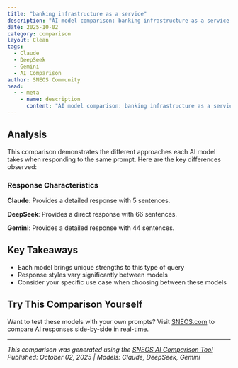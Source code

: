 ```yaml
---
title: "banking infrastructure as a service"
description: "AI model comparison: banking infrastructure as a service..."
date: 2025-10-02
category: comparison
layout: Clean
tags:
  - Claude
  - DeepSeek
  - Gemini
  - AI Comparison
author: SNEOS Community
head:
  - - meta
    - name: description
      content: "AI model comparison: banking infrastructure as a service..."
---
```


<ChatComparison
  title="banking infrastructure as a service"
  prompt="banking infrastructure as a service"
  :responses='{"Claude": "# Banking Infrastructure as a Service (BIaaS)\n\nBanking Infrastructure as a Service refers to cloud-based platforms that provide the core banking technology stack and regulatory compliance framework as a ready-to-use service. This allows financial institutions and fintech companies to build banking products without developing the underlying infrastructure from scratch.\n\n## Key Components\n\n### Core Banking Functions\n- **Account Management** - Customer onboarding, KYC/AML, account creation\n- **Payment Processing** - ACH, wire transfers, card processing, real-time payments\n- **Transaction Management** - Recording, reconciliation, reporting\n- **Compliance \u0026 Risk** - Regulatory reporting, fraud detection, audit trails\n- **APIs \u0026 Integration** - RESTful APIs for seamless integration\n\n### Infrastructure Services\n- **Data Security** - Encryption, secure storage, access controls\n- **Scalability** - Auto-scaling to handle transaction volumes\n- **Disaster Recovery** - Backup and failover capabilities\n- **Monitoring** - Real-time system health and performance tracking\n\n## Major Providers\n\n### Established Players\n- **Temenos** - Core banking platform with cloud deployment\n- **FIS** - Modern Banking Platform\n- **Finastra** - FusionFabric.cloud ecosystem\n- **Mambu** - Cloud-native core banking engine\n\n### Fintech Specialists\n- **Synapse** - Banking APIs and infrastructure (acquired)\n- **Unit** - Banking-as-a-Service platform\n- **Solarisbank** - European banking platform\n- **Griffin** - UK-focused banking infrastructure\n\n## Benefits\n\n### For Financial Institutions\n- **Faster Time-to-Market** - Launch products in weeks vs. years\n- **Lower Costs** - Reduced infrastructure investment and maintenance\n- **Regulatory Compliance** - Built-in compliance frameworks\n- **Scalability** - Handle growth without infrastructure concerns\n- **Focus on Core Business** - Concentrate on customer experience vs. technology\n\n### For Fintechs\n- **Banking License Alternative** - Access banking services without full licensing\n- **Rapid Prototyping** - Test concepts quickly with real banking infrastructure\n- **Partnership Opportunities** - Connect with established financial institutions\n- **Compliance Support** - Navigate complex regulatory requirements\n\n## Use Cases\n\n### Embedded Finance\n- **E-commerce Platforms** - Integrated payment and lending solutions\n- **Marketplace Banking** - Financial services within existing platforms\n- **Corporate Finance** - B2B payment and treasury services\n\n### Digital Banking\n- **Neobanks** - Full-stack digital banking experiences\n- **Credit Unions** - Modernizing legacy systems\n- **Community Banks** - Competing with larger institutions\n\n### Specialized Services\n- **Lending Platforms** - Automated underwriting and servicing\n- **Wealth Management** - Investment and portfolio services\n- **Cross-border Payments** - International money transfer services\n\n## Challenges \u0026 Considerations\n\n### Technical Challenges\n- **Integration Complexity** - Connecting with existing systems\n- **Data Migration** - Moving from legacy platforms\n- **Customization Limits** - Balancing flexibility with standardization\n- **Vendor Lock-in** - Dependency on specific providers\n\n### Regulatory \u0026 Compliance\n- **Jurisdiction Variations** - Different regulations across markets\n- **Data Sovereignty** - Where customer data is stored and processed\n- **Audit Requirements** - Demonstrating compliance to regulators\n- **Third-party Risk** - Managing vendor risk assessments\n\n### Business Considerations\n- **Cost Structure** - Understanding pricing models and hidden costs\n- **SLA Requirements** - Ensuring adequate uptime and performance\n- **Exit Strategy** - Planning for potential provider changes\n- **Competitive Differentiation** - Standing out with similar infrastructure\n\n## Market Trends\n\n### Current Developments\n- **Open Banking** - API-driven financial services\n- **Real-time Payments** - Instant settlement capabilities\n- **Embedded Finance** - Financial services integrated into non-financial platforms\n- **DeFi Integration** - Bridging traditional and decentralized finance\n\n### Future Outlook\n- **AI/ML Integration** - Enhanced risk management and personalization\n- **Microservices Architecture** - More modular and flexible platforms\n- **Regulatory Technology** - Automated compliance and reporting\n- **Global Expansion** - Cross-border banking infrastructure\n\n## Selection Criteria\n\nWhen choosing a BIaaS provider, consider:\n\n### Technical Factors\n- API quality and documentation\n- Security certifications and practices\n- Scalability and performance metrics\n- Integration capabilities\n\n### Business Factors\n-", "DeepSeek": "Of course. Let\u0027s break down **Banking Infrastructure as a Service (BaaS)** in detail.\n\n### What is Banking Infrastructure as a Service (BaaS)?\n\nAt its core, BaaS is a model where licensed banks open up their infrastructure and data\u2014via APIs (Application Programming Interfaces)\u2014to third-party players (FinTechs, brands, or other non-bank businesses). These third parties can then build and offer their own financial products and services *without* needing to become a fully licensed bank themselves.\n\nThink of it like this:\n* **The Bank** is the \u0022power plant\u0022 providing the core, regulated financial engine (holding deposits, processing payments, ensuring compliance).\n* **The BaaS Provider** is the \u0022electrical grid\u0022 and \u0022wiring\u0022 that safely delivers that power.\n* **The Third-Party (FinTech/Brand)** is the \u0022appliance maker\u0022 that creates a cool new product (like a budgeting app, an e-wallet, or an embedded payment solution) that plugs into the grid to get its power.\n\n---\n\n### How Does BaaS Work? (The Typical Architecture)\n\nA BaaS setup usually involves four key players:\n\n1. **The Licensed Bank:** This is the foundational entity. It holds the banking license, manages the FDIC-insured deposit accounts, and is ultimately responsible for regulatory compliance and risk management. They provide the \u0022banking charter as a service.\u0022\n\n2. **The BaaS Platform Provider:** This is the technology company that builds the middleware and API layer. They act as the bridge between the bank\u0027s core systems and the third-party. Examples include Unit, Treasury Prime, and Synctera. They handle the technical complexity of integration, security, and data standardization.\n\n3. **The Third-Party (Client):** This is the FinTech company, neobank, or non-financial brand (e.g., a retail store, a SaaS company) that wants to offer financial services. They use the BaaS provider\u0027s APIs to integrate banking features into their own user experience.\n\n4. **The End-Customer:** The individual or business that uses the final product offered by the Third-Party, often without ever realizing which bank is powering the service in the background.\n\n**The Data Flow:**\n1. A user performs an action in the Third-Party\u0027s app (e.g., \u0022transfer $50\u0022).\n2. The app sends a secure API call to the BaaS Platform.\n3. The BaaS Platform translates and routes the request to the Licensed Bank\u0027s core system.\n4. The Bank executes the transaction (moves the money) and sends a confirmation back through the same chain.\n5. The user sees the update in the Third-Party\u0027s app.\n\n---\n\n### Key Services Offered via BaaS\n\nBaaS platforms typically offer a suite of modular services that clients can pick and choose from:\n\n* **Digital Banking \u0026 Accounts:** Provision of FDIC-insured checking and savings accounts.\n* **Payment Processing:** Enable ACH transfers, wire transfers, and bill pay.\n* **Card Issuance:** Provide virtual and physical debit/credit cards.\n* **Lending:** Facilitate the underwriting and servicing of loans and lines of credit.\n* **Compliance \u0026 KYC/AML:** Handle the \u0022Know Your Customer\u0022 and \u0022Anti-Money Laundering\u0022 checks and ongoing monitoring.\n* **Data \u0026 Analytics:** Provide insights into spending, cash flow, and customer behavior (with permission).\n\n---\n\n### Benefits of BaaS\n\n| For FinTechs \u0026 Brands (Third-Parties) | For Licensed Banks |\n| :--- | :--- |\n| **Speed to Market:** Launch in months, not years. No need to build a bank from scratch. | **New Revenue Streams:** Earn fees (interchange, servicing fees) from the partners using their infrastructure. |\n| **Reduced Cost \u0026 Complexity:** Avoids the massive capital expenditure and operational burden of obtaining and maintaining a banking license. | **Customer Acquisition:** Reach new, digitally-native customer segments they typically struggle to attract. |\n| **Focus on Core Business:** Can concentrate on their unique user experience and innovation, not on banking regulation. | **Innovation \u0026 Modernization:** Leverage the agility and tech expertise of FinTechs to modernize their own offerings indirectly. |\n| **Regulatory Compliance Handled:** The bank and BaaS provider manage the heavy lifting of compliance. | **Asset Growth:** Attract new deposits through the partners\u0027 products. |\n\n---\n\n### Challenges and Risks of BaaS\n\n* **Regulatory Scrutiny:** This model has drawn significant attention from regulators (like the OCC and FDIC). They are concerned about banks properly overseeing their third-party partners and managing risk.\n* **Dependency:** The Third-Party is entirely dependent on the stability, security, and performance of the BaaS provider and the underlying bank.\n* **Profitability:** While launching is faster, achieving scale and profitability can still be challenging for the Third-Party due to per-transaction fees.\n* **Brand \u0026 Compliance Risk:** If a FinTech partner has a compliance failure or a PR disaster, it can reflect poorly on the sponsoring bank.\n* **Integration Complexity:** While APIs simplify things, integrating complex financial systems is still a non-trivial technical challenge.\n\n---\n\n### Real-World Examples\n\n* **Chime \u0026 Current:** These popular neobanks are not banks themselves. They use BaaS partners to provide the underlying banking services.\n* **Stripe Treasury:** Allows SaaS platforms like Shopify to embed financial accounts and services for their merchants, powered by Evolve Bank \u0026 Trust and Goldman Sachs.\n* **Uber:** Offers a wallet and debit card for its drivers through a BaaS model.\n* **Walmart\u0027s One:** A financial checking account offered to employees and customers, built in partnership with a BaaS provider.\n\n### Conclusion\n\nBanking Infrastructure as a Service is a powerful enabler of the **embedded finance** trend, where financial services disappear into the background of non-financial products and experiences. It\u0027s democratizing finance, fostering innovation, and creating new competitive dynamics. However, its long-term success will hinge on a sustainable balance between innovation, scalability, and rigorous risk management.", "Gemini": "Banking Infrastructure as a Service (BIaaS) is a cloud-based delivery model that provides financial institutions (FIs) with on-demand access to the underlying infrastructure components required to run their banking operations. Instead of building and maintaining their own data centers, servers, networks, and security systems, banks can subscribe to these services from a third-party provider.\n\nHere\u0027s a more detailed breakdown:\n\n**What it is:**\n\n* **Outsourced Infrastructure:** BIaaS providers own, manage, and maintain the physical and virtual infrastructure necessary for banking applications and services. This includes servers, storage, networking, security, and operating systems.\n* **On-Demand Scalability:** Banks can easily scale their infrastructure resources up or down based on demand, paying only for what they use. This eliminates the need for costly over-provisioning and allows for rapid growth and adaptation to changing market conditions.\n* **Pay-as-you-go Model:** BIaaS typically operates on a pay-as-you-go or subscription-based pricing model, allowing banks to reduce capital expenditures (CAPEX) and shift to operational expenditures (OPEX).\n* **Focus on Core Business:** By outsourcing infrastructure management, banks can free up their IT teams to focus on developing innovative products and services, improving customer experiences, and complying with regulations.\n* **Focus on agility:** BIaaS enable banks to deploy new products and services faster and more efficiently, enhancing their competitive edge.\n\n**Key Components:**\n\n* **Compute:** Virtual servers, processing power, and resources to run applications.\n* **Storage:** Secure and scalable data storage solutions, including databases and file systems.\n* **Networking:** Network infrastructure for connectivity, including firewalls, load balancers, and virtual private networks (VPNs).\n* **Security:** Security services to protect data and infrastructure, including intrusion detection, vulnerability scanning, and compliance management.\n* **Operating Systems:** Access to various operating systems (Windows, Linux, etc.) to run applications.\n\n**Benefits of BIaaS:**\n\n* **Cost Savings:** Reduces capital expenditures (CAPEX) on hardware and infrastructure, and lowers operational expenditures (OPEX) on maintenance and IT staff.\n* **Scalability and Elasticity:** Provides the ability to scale resources up or down on demand, allowing banks to respond quickly to changing business needs.\n* **Improved Security:** Leveraging the provider\u0027s robust security infrastructure and expertise. While this is a benefit, it also requires careful due diligence and security audits of the BIaaS provider.\n* **Faster Time to Market:** Enables banks to deploy new products and services more quickly by eliminating the need to build and configure infrastructure.\n* **Increased Agility:** Allows banks to adapt more quickly to changing market conditions and customer demands.\n* **Focus on Core Business:** Frees up internal IT resources to focus on strategic initiatives and innovation.\n* **High Availability and Reliability:** BIaaS providers typically offer high levels of uptime and redundancy, ensuring business continuity.\n* **Compliance:** BIaaS providers often have compliance certifications (e.g., PCI DSS, SOC 2) that can help banks meet regulatory requirements.\n\n**Challenges and Considerations:**\n\n* **Security Risks:** Outsourcing infrastructure requires careful consideration of security risks and the need to implement robust security controls. Banks must carefully evaluate the provider\u0027s security posture and ensure that it meets their requirements.\n* **Vendor Lock-in:** Switching BIaaS providers can be complex and costly, so it\u0027s important to choose a provider carefully and negotiate favorable terms.\n* **Compliance and Regulatory Requirements:** Banks must ensure that their BIaaS provider is compliant with all applicable regulations, such as data privacy laws and banking regulations.\n* **Data Residency and Sovereignty:** Banks need to consider data residency and sovereignty requirements when choosing a BIaaS provider. Data must be stored and processed in compliance with applicable laws.\n* **Integration Challenges:** Integrating BIaaS solutions with existing legacy systems can be complex and require careful planning.\n* **Service Level Agreements (SLAs):** Clearly defined SLAs are crucial to ensure the reliability, availability, and performance of the infrastructure services.\n* **Data Governance and Control:** Maintaining control over data governance and access policies is essential.\n* **Disaster Recovery and Business Continuity:** Ensure the BIaaS provider has robust disaster recovery and business continuity plans in place.\n\n**Examples of BIaaS Providers:**\n\nWhile \u0022Banking Infrastructure as a Service\u0022 isn\u0027t always explicitly labeled as such, several cloud providers offer services that align with the BIaaS concept, including:\n\n* **Amazon Web Services (AWS):** Offers a wide range of infrastructure services, including compute, storage, networking, and security, that can be used to build and run banking applications.\n* **Microsoft Azure:** Provides a similar set of infrastructure services as AWS, with a focus on integration with Microsoft technologies.\n* **Google Cloud Platform (GCP):** Offers a comprehensive suite of cloud services, including compute, storage, networking, and data analytics, that can be used to support banking operations.\n* **IBM Cloud:** Offers a range of cloud services, including infrastructure, platform, and software as a service, that are tailored to the needs of the financial services industry.\n\n**Conclusion:**\n\nBIaaS is a growing trend in the banking industry, as banks seek to reduce costs, improve agility, and focus on innovation. By leveraging the power of the cloud, banks can transform their IT infrastructure and gain a competitive advantage in the rapidly evolving financial landscape. However, careful planning, due diligence, and a strong focus on security and compliance are essential for successful BIaaS implementation. Remember to evaluate multiple providers, negotiate favorable terms, and have strong SLAs in place to safeguard your interests.\n"}' 
  published-date="08:23"
/>

## Analysis

This comparison demonstrates the different approaches each AI model takes when responding to the same prompt. Here are the key differences observed:

### Response Characteristics

**Claude**: Provides a detailed response with 5 sentences. 

**DeepSeek**: Provides a direct response with 66 sentences. 

**Gemini**: Provides a detailed response with 44 sentences. 

## Key Takeaways

- Each model brings unique strengths to this type of query
- Response styles vary significantly between models
- Consider your specific use case when choosing between these models

## Try This Comparison Yourself

Want to test these models with your own prompts? Visit [SNEOS.com](https://sneos.com) to compare AI responses side-by-side in real-time.

---

*This comparison was generated using the [SNEOS AI Comparison Tool](https://sneos.com)*
*Published: October 02, 2025 | Models: Claude, DeepSeek, Gemini*
